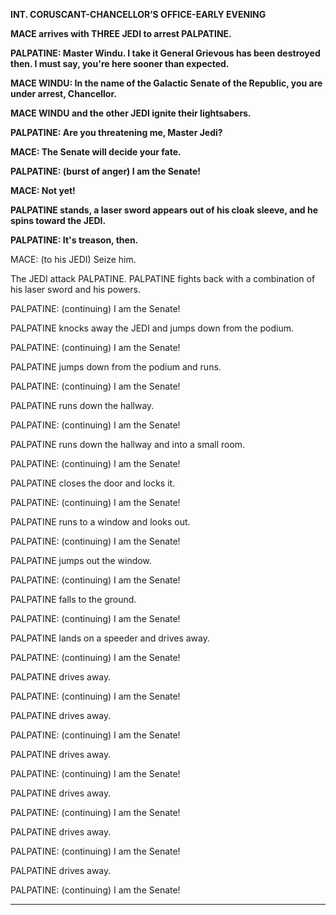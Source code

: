 **INT. CORUSCANT-CHANCELLOR’S OFFICE-EARLY EVENING**

**MACE arrives with THREE JEDI to arrest PALPATINE.**

**PALPATINE: Master Windu. I take it General Grievous has been destroyed then. I must say, you're here sooner than expected.**

**MACE WINDU: In the name of the Galactic Senate of the Republic, you are under arrest, Chancellor.**

**MACE WINDU and the other JEDI ignite their lightsabers.**

**PALPATINE: Are you threatening me, Master Jedi?**

**MACE: The Senate will decide your fate.**

**PALPATINE: (burst of anger) I am the Senate!**

**MACE: Not yet!**

**PALPATINE stands, a laser sword appears out of his cloak sleeve, and he spins toward the JEDI.**

**PALPATINE: It's treason, then.**

MACE: (to his JEDI) Seize him.

The JEDI attack PALPATINE. PALPATINE fights back with a combination of his laser sword and his powers.

PALPATINE: (continuing) I am the Senate!

PALPATINE knocks away the JEDI and jumps down from the podium.

PALPATINE: (continuing) I am the Senate!

PALPATINE jumps down from the podium and runs.

PALPATINE: (continuing) I am the Senate!

PALPATINE runs down the hallway.

PALPATINE: (continuing) I am the Senate!

PALPATINE runs down the hallway and into a small room.

PALPATINE: (continuing) I am the Senate!

PALPATINE closes the door and locks it.

PALPATINE: (continuing) I am the Senate!

PALPATINE runs to a window and looks out.

PALPATINE: (continuing) I am the Senate!

PALPATINE jumps out the window.

PALPATINE: (continuing) I am the Senate!

PALPATINE falls to the ground.

PALPATINE: (continuing) I am the Senate!

PALPATINE lands on a speeder and drives away.

PALPATINE: (continuing) I am the Senate!

PALPATINE drives away.

PALPATINE: (continuing) I am the Senate!

PALPATINE drives away.

PALPATINE: (continuing) I am the Senate!

PALPATINE drives away.

PALPATINE: (continuing) I am the Senate!

PALPATINE drives away.

PALPATINE: (continuing) I am the Senate!

PALPATINE drives away.

PALPATINE: (continuing) I am the Senate!

PALPATINE drives away.

PALPATINE: (continuing) I am the Senate!



---

